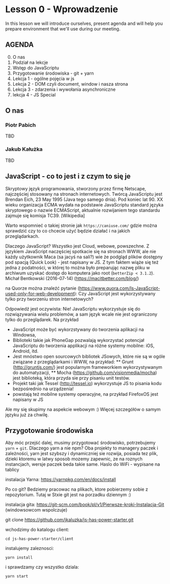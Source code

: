 # Lesson 0 - Wprowadzenie
In this lesson we will introduce ourselves, present agenda and will help you
prepare environment that we'll use during our meeting.


## AGENDA
0. O nas
1. Podział na lekcje
2. Wstęp do JavaScriptu
3. Przygotowanie środowiska - git + yarn
4. Lekcja 1 - ogólne pojęcia w js
5. Lekcja 2 - DOM czyli document, window i nasza strona  
6. Lekcja 3 - zdarzenia i wywołania asynchroniczne  
7. lekcja 4 - JS Special

## O nas

### Piotr Pabich
TBD

### Jakub Kałużka
TBD

## JavaScript - co to jest i z czym to się je
Skryptowy język programowania, stworzony przez firmę Netscape, najczęściej stosowany na stronach 
internetowych. Twórcą JavaScriptu jest Brendan Eich, 23 May 1995 (Java tego samego dnia). Pod koniec lat 
90. XX wieku organizacja ECMA wydała na podstawie JavaScriptu standard języka skryptowego o nazwie 
ECMAScript, aktualnie rozwijaniem tego standardu zajmuje się komisja TC39. [Wikipedia]

Warto wspomnieć o takiej stronie jak `https://caniuse.com/` gdzie można sprawdzić czy to co chcecie
użyć będzie działać i na jakich przeglądarkach.

Dlaczego JavaScript?
Wszystko jest Cloud, webowe, powszechne. Z językiem JavaScript naczęściej spotkacie się na stronach WWW,
ale nie każdy użytkownik Maca (sa jacyś na sali?) wie że podgląd plików dostępny pod spacją 
(Quick Look) - jest napisany w JS. Z tym faktem wiąże się też jedna z podatności, w której to można było 
preparując nazwę pliku w archiwum uzyskać dostęp do komputera jako root (`betterZip < 3.1.2`). 
Michał Bentkowski (2016-07-14) (https://macitbetter.com/blog/)

na Quorze można znaleźć pytanie (https://www.quora.com/Is-JavaScript-used-only-for-web-development):
Czy JavaScript jest wykorzystywany tylko przy tworzeniu stron internetowych?

Odpowiedź jest oczywista:
Nie! JavaScriptu wykorzystuje się do rozwiązywania wielu problemów, a sam język wcale nie jest 
ograniczony tylko do przeglądarek. Na przykład

* JavaScript może być wykorzstywany do tworzenia aplikacji na Windowsa,
* Biblioteki takie jak PhoneGap pozwalają wykorzystać potencjał JavaScriptu do tworzenia applikacji na 
  różne systemy mobilne: iOS, Android, itd.
* Jest mnóstwo open sourcowych bibliotek JSowych, które nie są w ogóle związane z przeglądarkami i WWW, 
  na przykład:
    ** Grunt (http://gruntjs.com/) jest popularnym frameworkiem wykorzystywanym do automatyzacji, 
    ** Mocha (https://github.com/visionmedia/mocha) jest biblioteką, która przyda sie przy pisaniu 
       unit testów.
* Projekt taki jak Tessel (http://tessel.io) wykorzystuje JS to pisania kodu bezpośrednio na urządzenia!
* powstają też mobilne systemy operacyjne, na przykład FirefoxOS jest napisany w JS

Ale my się skupimy na aspekcie webowym :) Więcej szczegółów o samym języku już za chwilę.

## Przygotowanie środowiska
Aby móc przejść dalej, musimy przygotować środowisko, potrzebujemy `yarn` + `git`.
Dlaczego yarn a nie npm? Oba projekty to managery paczek i zależności, yarn jest szybszy i dynamiczniej
sie rozwija, posiada tez plik, dzieki ktoremu w latwy sposob mozemy zapewnic, ze na roznych instancjach, 
wersje paczek beda takie same. 
Haslo do WiFi - wypisane na tablicy

instalacja Yarna: https://yarnpkg.com/en/docs/install

Po co git? Bedziemy pracowac na plikach, ktore pobierzemy sobie z repozytorium. Tutaj w Stxie git jest na 
porzadku dziennym :)

instalacja gita: https://git-scm.com/book/pl/v1/Pierwsze-kroki-Instalacja-Git (windowsowcom wspolczuje)

git clone https://github.com/jkaluzka/js-has-power-starter.git

wchodzimy do katalogu client:

    cd js-has-power-starter/client

instalujemy zaleznosci:

    yarn install

i sprawdzamy czy wszystko dziala:

    yarn start
